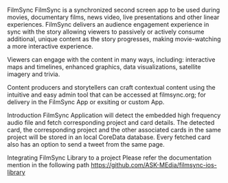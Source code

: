 FilmSync
FilmSync is a synchronized second screen app to be used during movies, documentary films, news video, live presentations and other linear experiences. FilmSync delivers an audience engagement experience in sync with the story allowing viewers to passively or actively consume additional, unique content as the story progresses, making movie-watching a more interactive experience.

Viewers can engage with the content in many ways, including: interactive maps and timelines, enhanced graphics, data visualizations, satellite imagery and trivia.

Content producers and storytellers can craft contextual content using the intuitive and easy admin tool that can be accessed at filmsync.org; for delivery in the FilmSync App or exsiting or custom App.

Introduction
FilmSync Application will detect the embedded high frequency audio file and fetch corresponding project and card details. The detected card, the corresponding project and the other associated cards in the same project will be stored in an local CoreData database. Every fetched card also has an option to send a tweet from the same page.

Integrating FilmSync Library to a project
Please refer the documentation mention in the following path
https://github.com/ASK-MEdia/filmsync-ios-library
